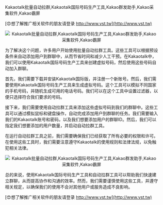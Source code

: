 Kakaotalk批量自动拉群,Kakaotalk国际号码生产工具,Kakao群发助手,Kakao采集软件,Kakao霸屏

[😍想了解推广相关软件的朋友请登录 http://www.vst.tw](http://www.vst.tw)

 <center><img src="https://vst.tw/MP4/tuiguang/png/7.png" alt="Kakaotalk批量自动拉群,Kakaotalk国际号码生产工具,Kakao群发助手,Kakao采集软件,Kakao霸屏"></center>

为了解决这个问题，许多用户开始使用批量自动拉群工具。这些工具可以根据预设条件来自动添加用户到群聊中，从而节省时间和减少人工干预。在Kakaotalk中，我们可以使用Kakaotalk国际号码生产工具来创建虚拟号码，然后使用这些号码自动加入群聊。

首先，我们需要下载并安装Kakaotalk国际版，并注册一个新账号。然后，我们需要使用Kakaotalk国际号码生产工具来生成虚拟号码。这个工具可以模拟不同国家的手机号码，并随机生成可用的电话号码。我们可以在这个工具中设置过滤器，以便只选择符合我们要求的号码。

接下来，我们需要使用自动拉群工具来添加这些虚拟号码到我们的群聊中。这些工具可以通过模拟鼠标和键盘操作，自动完成添加用户到群聊的任务。我们需要输入我们的Kakaotalk账号和密码，以及我们想要添加用户的群聊ID。然后，我们可以指定我们想要添加的用户数量，并启动自动拉群工具。

在运行自动拉群工具之前，我们需要确保我们已经获取了所有必要的权限和许可。在使用这些工具时，我们需要注意遵守Kakaotalk的使用规则和法律法规，以免触犯相关法律。

 <center><img src="https://vst.tw/MP4/tuiguang/png/4.png" alt="Kakaotalk批量自动拉群,Kakaotalk国际号码生产工具,Kakao群发助手,Kakao采集软件,Kakao霸屏"></center>

总的来说，使用Kakaotalk国际号码生产工具和自动拉群工具可以帮助我们快速建立群聊，从而提高协作和沟通的效率。然而，我们需要谨慎使用这些工具，并遵守相关规定，以确保我们的使用不会对其他用户或服务造成不良影响。

[😍想了解推广相关软件的朋友请登录 http://www.vst.tw](http://www.vst.tw)



